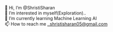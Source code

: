 👋 Hi, I’m @ShristiSharan\
👀 I’m interested in myself(Exploration)..\
🌱 I’m currently learning Machine Learning AI\
📫 How to reach me ..shristisharan05@gmail.com

